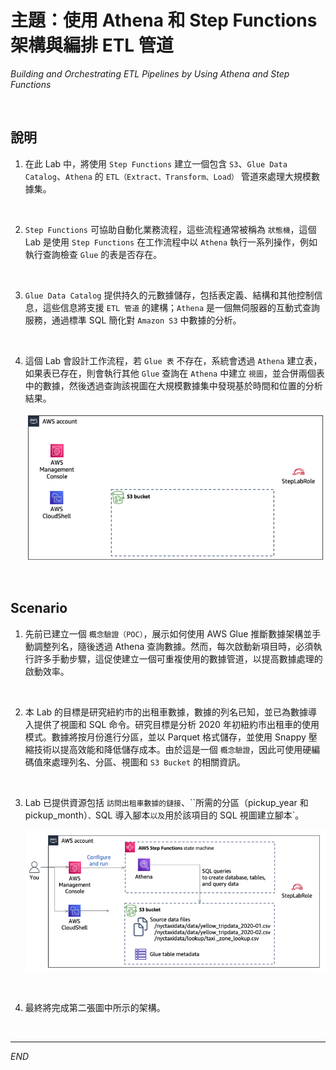 # 主題：使用 Athena 和 Step Functions 架構與編排 ETL 管道

_Building and Orchestrating ETL Pipelines by Using Athena and Step Functions_

<br>

## 說明

1. 在此 Lab 中，將使用 `Step Functions` 建立一個包含 `S3`、`Glue Data Catalog`、`Athena` 的 `ETL（Extract、Transform、Load）` 管道來處理大規模數據集。

<br>

2. `Step Functions` 可協助自動化業務流程，這些流程通常被稱為 `狀態機`，這個 Lab 是使用 `Step Functions` 在工作流程中以 `Athena` 執行一系列操作，例如執行查詢檢查 `Glue` 的表是否存在。

<br>

3. `Glue Data Catalog` 提供持久的元數據儲存，包括表定義、結構和其他控制信息，這些信息將支援 `ETL 管道` 的建構；`Athena` 是一個無伺服器的互動式查詢服務，通過標準 SQL 簡化對 `Amazon S3` 中數據的分析。

<br>

4. 這個 Lab 會設計工作流程，若 `Glue 表` 不存在，系統會透過 `Athena` 建立表，如果表已存在，則會執行其他 `Glue` 查詢在 `Athena` 中建立 `視圖`，並合併兩個表中的數據，然後透過查詢該視圖在大規模數據集中發現基於時間和位置的分析結果。

    ![](images/img_01.png)

<br>

## Scenario

1. 先前已建立一個 `概念驗證（POC）`，展示如何使用 AWS Glue 推斷數據架構並手動調整列名，隨後透過 Athena 查詢數據。然而，每次啟動新項目時，必須執行許多手動步驟，這促使建立一個可重複使用的數據管道，以提高數據處理的啟動效率。

<br>

2. 本 Lab 的目標是研究紐約市的出租車數據，數據的列名已知，並已為數據導入提供了視圖和 SQL 命令。研究目標是分析 2020 年初紐約市出租車的使用模式。數據將按月份進行分區，並以 Parquet 格式儲存，並使用 Snappy 壓縮技術以提高效能和降低儲存成本。由於這是一個 `概念驗證`，因此可使用硬編碼值來處理列名、分區、視圖和 `S3 Bucket` 的相關資訊。

<br>

3. Lab 已提供資源包括 `訪問出租車數據的鏈接`、``所需的分區（pickup_year 和 pickup_month）`、`SQL 導入腳本` 以及 `用於該項目的 SQL 視圖建立腳本`。

    ![](images/img_02.png)

<br>

4. 最終將完成第二張圖中所示的架構。

<br>

___

_END_